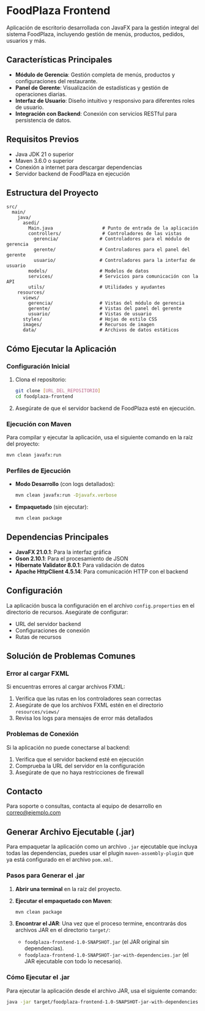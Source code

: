 # FoodPlaza Frontend

Aplicación de escritorio desarrollada con JavaFX para la gestión integral del sistema FoodPlaza, incluyendo gestión de menús, productos, pedidos, usuarios y más.

## Características Principales

- **Módulo de Gerencia**: Gestión completa de menús, productos y configuraciones del restaurante.
- **Panel de Gerente**: Visualización de estadísticas y gestión de operaciones diarias.
- **Interfaz de Usuario**: Diseño intuitivo y responsivo para diferentes roles de usuario.
- **Integración con Backend**: Conexión con servicios RESTful para persistencia de datos.

## Requisitos Previos

- Java JDK 21 o superior
- Maven 3.6.0 o superior
- Conexión a internet para descargar dependencias
- Servidor backend de FoodPlaza en ejecución

## Estructura del Proyecto

```
src/
  main/
    java/
      asedi/
        Main.java                  # Punto de entrada de la aplicación
        controllers/               # Controladores de las vistas
          gerencia/               # Controladores para el módulo de gerencia
          gerente/                # Controladores para el panel del gerente
          usuario/                # Controladores para la interfaz de usuario
        models/                   # Modelos de datos
        services/                 # Servicios para comunicación con la API
        utils/                    # Utilidades y ayudantes
    resources/
      views/
        gerencia/                 # Vistas del módulo de gerencia
        gerente/                  # Vistas del panel del gerente
        usuario/                  # Vistas de usuario
      styles/                     # Hojas de estilo CSS
      images/                     # Recursos de imagen
      data/                       # Archivos de datos estáticos
```

## Cómo Ejecutar la Aplicación

### Configuración Inicial

1. Clona el repositorio:
   ```bash
   git clone [URL_DEL_REPOSITORIO]
   cd foodplaza-frontend
   ```

2. Asegúrate de que el servidor backend de FoodPlaza esté en ejecución.

### Ejecución con Maven

Para compilar y ejecutar la aplicación, usa el siguiente comando en la raíz del proyecto:

```bash
mvn clean javafx:run
```

### Perfiles de Ejecución

- **Modo Desarrollo** (con logs detallados):
  ```bash
  mvn clean javafx:run -Djavafx.verbose
  ```

- **Empaquetado** (sin ejecutar):
  ```bash
  mvn clean package
  ```

## Dependencias Principales

- **JavaFX 21.0.1**: Para la interfaz gráfica
- **Gson 2.10.1**: Para el procesamiento de JSON
- **Hibernate Validator 8.0.1**: Para validación de datos
- **Apache HttpClient 4.5.14**: Para comunicación HTTP con el backend

## Configuración

La aplicación busca la configuración en el archivo `config.properties` en el directorio de recursos. Asegúrate de configurar:

- URL del servidor backend
- Configuraciones de conexión
- Rutas de recursos

## Solución de Problemas Comunes

### Error al cargar FXML

Si encuentras errores al cargar archivos FXML:

1. Verifica que las rutas en los controladores sean correctas
2. Asegúrate de que los archivos FXML estén en el directorio `resources/views/`
3. Revisa los logs para mensajes de error más detallados

### Problemas de Conexión

Si la aplicación no puede conectarse al backend:

1. Verifica que el servidor backend esté en ejecución
2. Comprueba la URL del servidor en la configuración
3. Asegúrate de que no haya restricciones de firewall


## Contacto

Para soporte o consultas, contacta al equipo de desarrollo en [correo@ejemplo.com](mailto:correo@ejemplo.com)

## Generar Archivo Ejecutable (.jar)

Para empaquetar la aplicación como un archivo `.jar` ejecutable que incluya todas las dependencias, puedes usar el plugin `maven-assembly-plugin` que ya está configurado en el archivo `pom.xml`.

### Pasos para Generar el .jar

1.  **Abrir una terminal** en la raíz del proyecto.

2.  **Ejecutar el empaquetado con Maven**:
    ```bash
    mvn clean package
    ```

3.  **Encontrar el JAR**: Una vez que el proceso termine, encontrarás dos archivos JAR en el directorio `target/`:
    *   `foodplaza-frontend-1.0-SNAPSHOT.jar` (el JAR original sin dependencias).
    *   `foodplaza-frontend-1.0-SNAPSHOT-jar-with-dependencies.jar` (el JAR ejecutable con todo lo necesario).

### Cómo Ejecutar el .jar

Para ejecutar la aplicación desde el archivo JAR, usa el siguiente comando:

```bash
java -jar target/foodplaza-frontend-1.0-SNAPSHOT-jar-with-dependencies.jar
```
